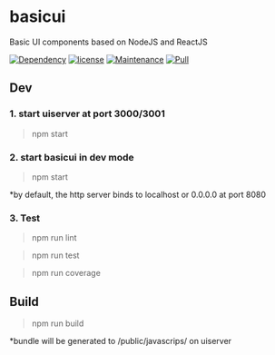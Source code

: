 # basicui 

Basic UI components based on NodeJS and ReactJS

[![Dependency](https://img.shields.io/badge/dependencies-up%20to%20date-green.svg)](https://github.com/lifengli/basicui)
[![license](https://img.shields.io/badge/license-MIT-blue.svg)](https://github.com/lifengli/basicui)
[![Maintenance](https://img.shields.io/badge/maintained-yes-orange.svg)](https://github.com/lifengli/basicui)
[![Pull](https://img.shields.io/badge/pull%20request-welcome-ff69b4.svg)](https://github.com/lifengli/basicui)

## Dev

### 1. start uiserver at port 3000/3001

> npm start

### 2. start basicui in dev mode

> npm start

*by default, the http server binds to localhost or 0.0.0.0 at port 8080

### 3. Test

> npm run lint

> npm run test

> npm run coverage

## Build

> npm run build

*bundle will be generated to /public/javascrips/ on uiserver

